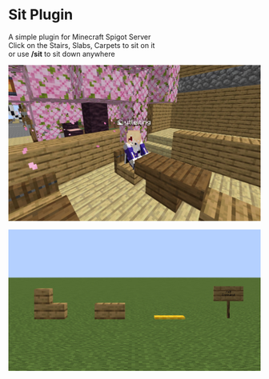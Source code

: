 # Sit Plugin
A simple plugin for Minecraft Spigot Server  
Click on the Stairs, Slabs, Carpets to sit on it  
or use **/sit** to sit down anywhere  

![Image](/sit.jpg)

![Image](/sit2.jpg)
